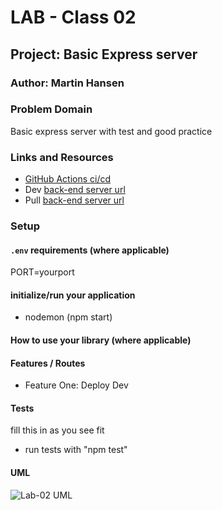 # LAB - Class 02

## Project: Basic Express server

### Author: Martin Hansen

### Problem Domain

Basic express server with test and good practice

### Links and Resources

- [GitHub Actions ci/cd](https://github.com/sp00nes/basic-express-server/actions)
- Dev [back-end server url](https://basic-express-server-0xtc.onrender.com)
- Pull [back-end server url](https://github.com/sp00nes/basic-express-server/pull/1)

### Setup

#### `.env` requirements (where applicable)

PORT=yourport

#### initialize/run your application

- nodemon (npm start)

#### How to use your library (where applicable)

#### Features / Routes

- Feature One: Deploy Dev

#### Tests

fill this in as you see fit

- run tests with "npm test"

#### UML

![Lab-02 UML](assets/lab-02-uml.png)
